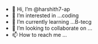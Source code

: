 - 👋 Hi, I’m @harshith7-ap
- 👀 I’m interested in ...coding
- 🌱 I’m currently learning ...B-tecg
- 💞️ I’m looking to collaborate on ...
- 📫 How to reach me ...

<!---
harshith7-ap/harshith7-ap is a ✨ special ✨ repository because its `README.md` (this file) appears on your GitHub profile.
You can click the Preview link to take a look at your changes.
--->

